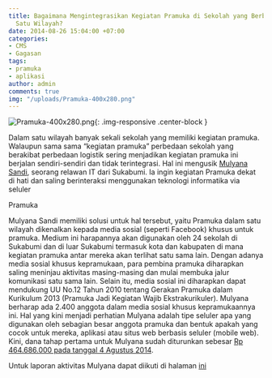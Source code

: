```yaml
---
title: Bagaimana Mengintegrasikan Kegiatan Pramuka di Sekolah yang Berbeda-beda dalam
  Satu Wilayah?
date: 2014-08-26 15:04:00 +07:00
categories:
- CMS
- Gagasan
tags:
- pramuka
- aplikasi
author: admin
comments: true
img: "/uploads/Pramuka-400x280.png"
---
```


![Pramuka-400x280.png](/uploads/Pramuka-400x280.png){: .img-responsive .center-block }

Dalam satu wilayah banyak sekali sekolah yang memiliki kegiatan pramuka. Walaupun sama sama “kegiatan pramuka” perbedaan sekolah yang berakibat perbedaan logistik sering menjadikan kegiatan pramuka ini berjalan sendiri-sendiri dan tidak terintegrasi. Hal ini mengusik [Mulyana Sandi](http://ciptamedia.org/mulyana-sandi/), seorang relawan IT dari Sukabumi. Ia ingin kegiatan Pramuka dekat di hati dan saling berinteraksi menggunakan teknologi informatika via seluler

Pramuka

Mulyana Sandi memiliki solusi untuk hal tersebut, yaitu Pramuka dalam satu wilayah dikenalkan kepada media sosial (seperti Facebook) khusus untuk pramuka. Medium ini harapannya akan digunakan oleh 24 sekolah di Sukabumi dan di luar Sukabumi termasuk kota dan kabupaten di mana kegiatan pramuka antar mereka akan terlihat satu sama lain. Dengan adanya media sosial khusus kepramukaan, para pembina pramuka diharapkan saling meninjau aktivitas masing-masing dan mulai membuka jalur komunikasi satu sama lain. Selain itu, media sosial ini diharapkan dapat mendukung UU No.12 Tahun 2010 tentang Gerakan Pramuka dalam Kurikulum 2013 (Pramuka Jadi Kegiatan Wajib Ekstrakurikuler). Mulyana berharap ada 2.400 anggota dalam media sosial khusus kepramukaannya ini. Hal yang kini menjadi perhatian Mulyana adalah tipe seluler apa yang digunakan oleh sebagian besar anggota pramuka dan bentuk apakah yang cocok untuk mereka, aplikasi atau situs web berbasis seluler (mobile web). Kini, dana tahap pertama untuk Mulyana sudah diturunkan sebesar [Rp 464.686.000 pada tanggal 4 Agustus 2014](http://ciptamedia.org/wiki/Tabel_Penerima_Hibah_Cipta_Media_Seluler).

Untuk laporan aktivitas Mulyana dapat diikuti di halaman [ini](http://ciptamedia.org/wiki/Sistem_Informasi_Integrasi_Kepramukaan_Berbasis_Mobile_dan_Android/Laporan_Aktivitas)
